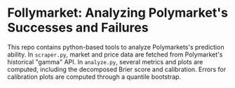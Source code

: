 # Follymarket: Analyzing Polymarket's Successes and Failures
This repo contains python-based tools to analyze Polymarkets's prediction ability.
In `scraper.py`, market and price data are fetched from Polymarket's historical "gamma" API.
In `analyze.py`, several metrics and plots are computed, including the decomposed Brier score and calibration. Errors for calibration plots are computed through a quantile bootstrap.
